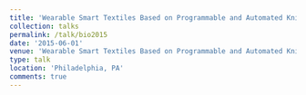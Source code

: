 ```yaml
---
title: 'Wearable Smart Textiles Based on Programmable and Automated Knitting Technology for Biomedical and Sensor Actuation Applications'
collection: talks
permalink: /talk/bio2015
date: '2015-06-01'
venue: 'Wearable Smart Textiles Based on Programmable and Automated Knitting Technology for Biomedical and Sensor Actuation Applications. BIO International Convention with Kapil R. Dandekar, Genevieve Dion, Adam Fontecchio, Tim Kurzweg, Owen Montgomery, V.K. Narayan. June, 2015'
type: talk
location: 'Philadelphia, PA'
comments: true
---
```


